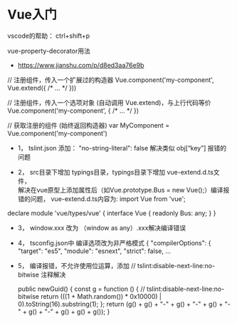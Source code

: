 # Vue入门

vscode的帮助： ctrl+shift+p

 vue-property-decorator用法
 - https://www.jianshu.com/p/d8ed3aa76e9b


// 注册组件，传入一个扩展过的构造器
Vue.component('my-component', Vue.extend({ /* ... */ }))

// 注册组件，传入一个选项对象 (自动调用 Vue.extend)，与上行代码等价
Vue.component('my-component', { /* ... */ })

// 获取注册的组件 (始终返回构造器)
var MyComponent = Vue.component('my-component')


 
- 1，	tslint.json 添加：
    "no-string-literal": false  解决类似  obj[“key”] 报错的问题

- 2，	src目录下增加 typings目录，typings目录下增加 vue-extend.d.ts文件，           
解决在vue原型上添加属性后（如Vue.prototype.Bus = new Vue();）编译报错的问题， vue-extend.d.ts内容为:
import Vue from 'vue';

declare module 'vue/types/vue' {
    interface Vue {
        readonly Bus: any;
    }
}
- 3，	window.xxx  改为 （window as any）.xxx解决编译错误
- 4，	tsconfig.json中 编译选项改为非严格模式
{
  "compilerOptions": {
    "target": "es5",
    "module": "esnext",
"strict": false,
…

- 5，	编译报错，不允许使用位运算，添加 // tslint:disable-next-line:no-bitwise 注释解决

    public newGuid() {
        const g = function () {
            // tslint:disable-next-line:no-bitwise
            return (((1 + Math.random()) * 0x10000) | 0).toString(16).substring(1);
        };
        return (g() + g() + "-" + g() + "-" + g() + "-" + g() + "-" + g() + g() + g());
    }











